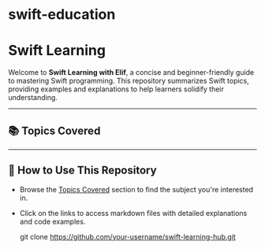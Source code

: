# swift-education
# Swift Learning 

Welcome to **Swift Learning with Elif**, a concise and beginner-friendly guide to mastering Swift programming. This repository summarizes Swift topics, providing examples and explanations to help learners solidify their understanding.


---

## 📚 **Topics Covered**


---


## 🚀 **How to Use This Repository**

- Browse the [Topics Covered](#topics-covered) section to find the subject you're interested in.
- Click on the links to access markdown files with detailed explanations and code examples.

  git clone https://github.com/your-username/swift-learning-hub.git

